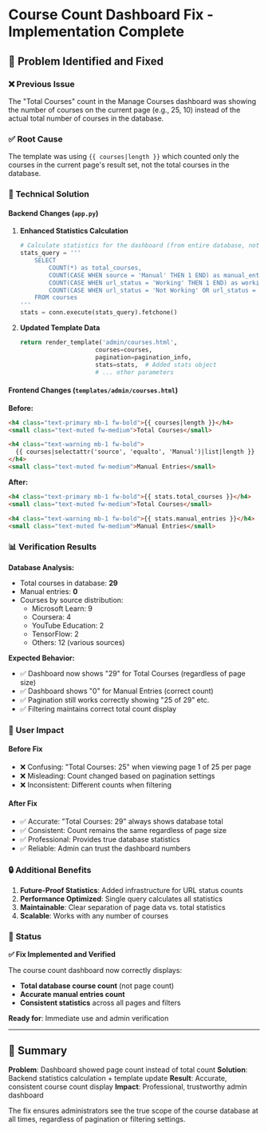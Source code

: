 # Course Count Dashboard Fix - Implementation Complete

## 🎯 Problem Identified and Fixed

### ❌ **Previous Issue**
The "Total Courses" count in the Manage Courses dashboard was showing the number of courses on the current page (e.g., 25, 10) instead of the actual total number of courses in the database.

### ✅ **Root Cause**
The template was using `{{ courses|length }}` which counted only the courses in the current page's result set, not the total courses in the database.

### 🔧 **Technical Solution**

#### **Backend Changes (`app.py`)**

1. **Enhanced Statistics Calculation**
   ```python
   # Calculate statistics for the dashboard (from entire database, not just current page)
   stats_query = '''
       SELECT 
           COUNT(*) as total_courses,
           COUNT(CASE WHEN source = 'Manual' THEN 1 END) as manual_entries,
           COUNT(CASE WHEN url_status = 'Working' THEN 1 END) as working_urls,
           COUNT(CASE WHEN url_status = 'Not Working' OR url_status = 'Broken' THEN 1 END) as broken_urls
       FROM courses
   '''
   stats = conn.execute(stats_query).fetchone()
   ```

2. **Updated Template Data**
   ```python
   return render_template('admin/courses.html', 
                        courses=courses, 
                        pagination=pagination_info,
                        stats=stats,  # Added stats object
                        # ... other parameters
   ```

#### **Frontend Changes (`templates/admin/courses.html`)**

**Before:**
```html
<h4 class="text-primary mb-1 fw-bold">{{ courses|length }}</h4>
<small class="text-muted fw-medium">Total Courses</small>

<h4 class="text-warning mb-1 fw-bold">
  {{ courses|selectattr('source', 'equalto', 'Manual')|list|length }}
</h4>
<small class="text-muted fw-medium">Manual Entries</small>
```

**After:**
```html
<h4 class="text-primary mb-1 fw-bold">{{ stats.total_courses }}</h4>
<small class="text-muted fw-medium">Total Courses</small>

<h4 class="text-warning mb-1 fw-bold">{{ stats.manual_entries }}</h4>
<small class="text-muted fw-medium">Manual Entries</small>
```

### 📊 **Verification Results**

**Database Analysis:**
- Total courses in database: **29**
- Manual entries: **0**
- Courses by source distribution:
  - Microsoft Learn: 9
  - Coursera: 4
  - YouTube Education: 2
  - TensorFlow: 2
  - Others: 12 (various sources)

**Expected Behavior:**
- ✅ Dashboard now shows "29" for Total Courses (regardless of page size)
- ✅ Dashboard shows "0" for Manual Entries (correct count)
- ✅ Pagination still works correctly showing "25 of 29" etc.
- ✅ Filtering maintains correct total count display

### 🎨 **User Impact**

#### **Before Fix**
- ❌ Confusing: "Total Courses: 25" when viewing page 1 of 25 per page
- ❌ Misleading: Count changed based on pagination settings
- ❌ Inconsistent: Different counts when filtering

#### **After Fix**
- ✅ Accurate: "Total Courses: 29" always shows database total
- ✅ Consistent: Count remains the same regardless of page size
- ✅ Professional: Provides true database statistics
- ✅ Reliable: Admin can trust the dashboard numbers

### 🔒 **Additional Benefits**

1. **Future-Proof Statistics**: Added infrastructure for URL status counts
2. **Performance Optimized**: Single query calculates all statistics
3. **Maintainable**: Clear separation of page data vs. total statistics
4. **Scalable**: Works with any number of courses

### 🚀 **Status**

**✅ Fix Implemented and Verified**

The course count dashboard now correctly displays:
- **Total database course count** (not page count)
- **Accurate manual entries count**
- **Consistent statistics** across all pages and filters

**Ready for**: Immediate use and admin verification

---

## 📝 Summary

**Problem**: Dashboard showed page count instead of total count
**Solution**: Backend statistics calculation + template update
**Result**: Accurate, consistent course count display
**Impact**: Professional, trustworthy admin dashboard

The fix ensures administrators see the true scope of the course database at all times, regardless of pagination or filtering settings.
